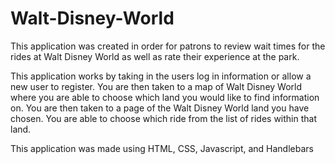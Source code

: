 # Walt-Disney-World
This application was created in order for patrons to review wait times for the rides at Walt Disney World as well as rate their experience at the park.

This application works by taking in the users log in information or allow a new user to register. You are then taken to a map of Walt Disney World where you are able to choose which land you would like to find information on. You are then taken to a page of the Walt Disney World land you have chosen. You are able to choose which ride from the list of rides within that land.

This application was made using HTML, CSS, Javascript, and Handlebars
